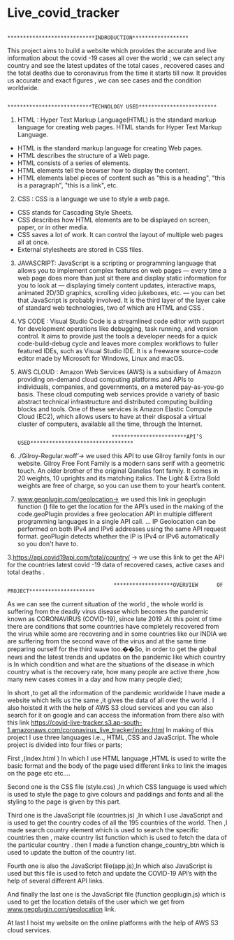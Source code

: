 # Live_covid_tracker



                                          ****************************INDRODUCTION******************
This project aims to build a website which provides the accurate and live information about the covid -19 cases all over the world ; we can select any country and see the latest updates of the total cases , recovered cases and the total deaths due to coronavirus from the time it starts till now. It provides us accurate and exact figures , we can see cases and the condition worldwide.

                                      ***************************TECHNOLOGY USED*************************
                                      
                                      
                                      
1. HTML : Hyper Text Markup Language(HTML) is the standard markup language for creating web pages.
HTML stands for Hyper Text Markup Language.
* HTML is the standard markup language for creating Web pages.
* HTML describes the structure of a Web page.
* HTML consists of a series of elements.
* HTML elements tell the browser how to display the content.
* HTML elements label pieces of content such as "this is a heading", "this is a paragraph", "this is a link", etc.



2. CSS : CSS is a language we use to style a web page.
* CSS stands for Cascading Style Sheets.
* CSS describes how HTML elements are to be displayed on screen, paper, or in other media.
* CSS saves a lot of work. It can control the layout of multiple web pages all at once.
* External stylesheets are stored in CSS files.



3. JAVASCRIPT: JavaScript is a scripting or programming language that allows you to implement complex features on web pages — every time a web page does more than just sit there and display static information for you to look at — displaying timely content updates, interactive maps, animated 2D/3D graphics, scrolling video jukeboxes, etc. — you can bet that JavaScript is probably involved. It is the third layer of the layer cake of standard web technologies, two of which are HTML and CSS .

4. VS CODE : Visual Studio Code is a streamlined code editor with support for development operations like debugging, task running, and version control. It aims to provide just the tools a developer needs for a quick code-build-debug cycle and leaves more complex workflows to fuller featured IDEs, such as Visual Studio IDE. It is a freeware source-code editor made by Microsoft for Windows, Linux and macOS.

5. AWS CLOUD : Amazon Web Services (AWS) is a subsidiary of Amazon providing on-demand cloud computing platforms and APIs to individuals, companies, and governments, on a metered pay-as-you-go basis. These cloud computing web services provide a variety of basic abstract technical infrastructure and distributed computing building blocks and tools. One of these services is Amazon Elastic Compute Cloud (EC2), which allows users to have at their disposal a virtual cluster of computers, available all the time, through the Internet.

                                     ************************API’S USED********************************* 
                                     
                                     
                                     
1. ./Gilroy-Regular.woff’-> we used this API to use Gilroy family fonts in our website. Gilroy Free Font Family is a modern sans serif with a geometric touch. An older brother of the original Qanelas font family. It comes in 20 weights, 10 uprights and its matching italics. The Light & Extra Bold weights are free of charge, so you can use them to your heart’s content.


2. www.geoplugin.com/geolocation-> we used this link in geoplugin function () file to get the location for the API’s used in the making of the code.geoPlugin provides a free geolocation API in multiple different programming languages in a single API call. ... IP Geolocation can be performed on both IPv4 and IPv6 addresses using the same API request format. geoPlugin detects whether the IP is IPv4 or IPv6 automatically so you don't have to.



3.https://api.covid19api.com/total/country/ -> we use this link to get the API for the countries latest covid -19 data of recovered cases, active cases and total deaths .



                                      *******************OVERVIEW      OF    PROJECT*********************
                                      
                                      
As we can see the current situation of the world , the whole world is suffering from the deadly virus disease which becomes the pandemic known as CORONAVIRUS (COVID-19), since late 2019 .At this point of time there are conditions that some countries have completely recovered from the virus while some are recovering and in some countries like our INDIA we are suffering from the second wave of the virus and at the same time preparing ourself for the third wave too.��So, in order to get the global news and the latest trends and updates on the pandemic like which country is In which condition and what are the situations of the disease in which country what is the recovery rate, how many people are active there ,how many new cases comes in a day and how many people died;

In short ,to get all the information of the pandemic worldwide I have made a website which tells us the same ,it gives the data of all over the world . I also hoisted it with the help of AWS S3 cloud services and you can also search for it on google and can access the information from there also with this link https://covid-live-tracker.s3.ap-south-1.amazonaws.com/coronavirus_live_tracker/index.html In making of this project I use three languages i.e.., HTML ,CSS and JavaScript. The whole project is divided into four files or parts;

First ,(index.html ) In which I use HTML language ,HTML is used to write the basic format and the body of the page used different links to link the images on the page etc etc….

Second one is the CSS file (style.css) ,In which CSS language is used which is used to style the page to give colours and paddings and fonts and all the styling to the page is given by this part.

Third one is the JavaScript file (countries.js) ,In which I use JavaScript and is used to get the country codes of all the 195 countries of the world. Then ,I made search country element which is used to search the specific countries then , make country list function which is used to fetch the data of the particular country . then I made a function change_country_btn which is used to update the button of the country list.

Fourth one is also the JavaScript file(app.js),In which also JavaScript is used but this file is used to fetch and update the COVID-19 API’s with the help of several different API links.

And finally the last one is the JavaScript file (function geoplugin.js) which is used to get the location details of the user which we get from www.geoplugin.com/geolocation link.

At last I hoist my website on the online platforms with the help of AWS S3 cloud services.
